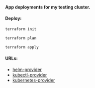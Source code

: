 #### App deployments for my testing cluster.

#### Deploy:
```bash
terraform init
```
```bash
terraform plan
```
```bash
terraform apply
```

#### URLs:
- [helm-provider](https://registry.terraform.io/providers/hashicorp/helm/latest/docs)
- [kubectl-provider](https://registry.terraform.io/providers/gavinbunney/kubectl/latest/docs)
- [kubernetes-provider](https://registry.terraform.io/providers/hashicorp/kubernetes/latest/docs)
